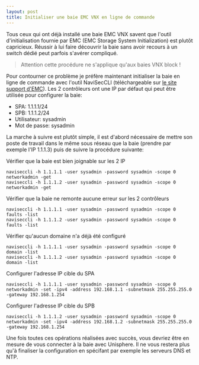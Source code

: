 ```yaml
---
layout: post
title: Initialiser une baie EMC VNX en ligne de commande
---
```


Tous ceux qui ont déjà installé une baie EMC VNX savent que l'outil d'initialisation fournie par EMC (EMC Storage System Initialization) est plutôt capricieux. Réussir à lui faire découvrir la baie sans avoir recours à un switch dédié peut parfois s'avérer compliqué.

> Attention cette procédure ne s'applique qu'aux baies VNX block !

Pour contourner ce problème je préfère maintenant initialiser la baie en ligne de commande avec l'outil NaviSecCLI (téléchargeable sur [le site support d'EMC](https://support.emc.com)). Les 2 contrôleurs ont une IP par défaut qui peut être utilisée pour configurer la baie:

- SPA: 1.1.1.1/24
- SPB: 1.1.1.2/24
- Utilisateur: sysadmin
- Mot de passe: sysadmin

La marche à suivre est plutôt simple, il est d'abord nécessaire de mettre son poste de travail dans le même sous réseau que la baie (prendre par exemple l'IP 1.1.1.3) puis de suivre la procédure suivante:

Vérifier que la baie est bien joignable sur les 2 IP

```
naviseccli -h 1.1.1.1 -user sysadmin -password sysadmin -scope 0 networkadmin -get
naviseccli -h 1.1.1.2 -user sysadmin -password sysadmin -scope 0 networkadmin -get
```

Vérifier que la baie ne remonte aucune erreur sur les 2 contrôleurs

```
naviseccli -h 1.1.1.1 -user sysadmin -password sysadmin -scope 0 faults -list
naviseccli -h 1.1.1.2 -user sysadmin -password sysadmin -scope 0 faults -list
```

Vérifier qu'aucun domaine n'a déjà été configuré

```
naviseccli -h 1.1.1.1 -user sysadmin -password sysadmin -scope 0 domain -list
naviseccli -h 1.1.1.2 -user sysadmin -password sysadmin -scope 0 domain -list
```

Configurer l'adresse IP cible du SPA

```
naviseccli -h 1.1.1.1 -user sysadmin -password sysadmin -scope 0 networkadmin -set -ipv4 -address 192.168.1.1 -subnetmask 255.255.255.0  -gateway 192.168.1.254
```

Configurer l'adresse IP cible du SPB

```
naviseccli -h 1.1.1.2 -user sysadmin -password sysadmin -scope 0 networkadmin -set -ipv4 -address 192.168.1.2 -subnetmask 255.255.255.0  -gateway 192.168.1.254
```

Une fois toutes ces opérations réalisées avec succès, vous devriez être en mesure de vous connecter à la baie avec Unisphere. Il ne vous restera plus qu'à finaliser la configuration en spécifant par exemple les serveurs DNS et NTP.
